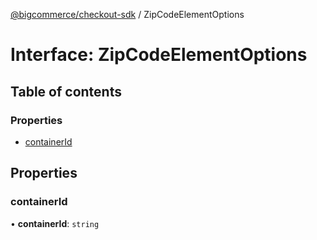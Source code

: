 [@bigcommerce/checkout-sdk](../README.md) / ZipCodeElementOptions

# Interface: ZipCodeElementOptions

## Table of contents

### Properties

- [containerId](ZipCodeElementOptions.md#containerid)

## Properties

### containerId

• **containerId**: `string`
